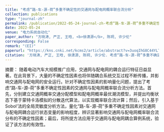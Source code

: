 ```yaml
---
title: "考虑“路-车-源-荷”多重不确定性的交通网与配电网概率联合流分析"
collection: publications
type: "journal-zh"
permalink: /publication/2022-05-24-journal-zh-考虑“路-车-源-荷”多重不确定性的交通网与配电网概率联合流分析
date: 2022-05-24
venue: "电力系统自动化"
paper_author: "方晓涛, 严正, 王晗, <b>徐潇源</b>, 陈玥, 许少伦"
corresponding: False
remark: "(EI)"
paperurl: "https://kns.cnki.net/kcms2/article/abstract?v=3uoqIhG8C44YLTlOAiTRKibYlV5Vjs7iJTKGjg9uTdeTsOI_ra5_XaUMb0yodIjH-nwVdT1ofrMkHwrr2gjUHsOf-Em5BmJ5&uniplatform=NZKPT"
citation: '方晓涛, 严正, 王晗, 徐潇源, 陈玥, 许少伦. 考虑“路-车-源-荷”多重不确定性的交通网与配电网概率联合流分析[J]. <i>电力系统自动化</i>, 2022, 46(12): 76-87.'
---
```


摘要：
随着电动汽车大规模推广应用，交通网与配电网的耦合运行特征日益显著。在此背景下，大量的不确定性因素也将伴随耦合系统交互过程不断传播，并影响交通网与配电网的安全运行。针对不确定性因素的影响量化问题，提出了考虑“路-车-源-荷”多重不确定性因素的交通网与配电网概率联合流分析方法。首先，分别建立交通网概率交通分配模型和配电网概率最优潮流模型，并提出均衡状态下基于蒙特卡洛模拟的分散迭代算法，以实现概率联合流计算；然后，引入基于Sobol’法的全局灵敏度分析方法，量化“路-车-源-荷”多重不确定性因素对交通网与配电网耦合运行状态变量的影响程度，辨识显著影响交通网与配电网概率联合流分布的不确定性因素；最后，将所提方法应用于交通网与配电网耦合算例系统，验证了该方法的有效性。